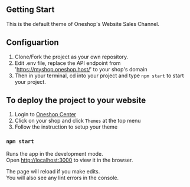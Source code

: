## Getting Start
This is the default theme of Oneshop's Website Sales Channel.

## Configuartion
1. Clone/Fork the project as your own repository.
2. Edit .env file, replace the API endpoint from 'https://myshop.oneshop.host/' to your shop's domain
3. Then in your terminal, cd into your project and type `npm start` to start your project.

## To deploy the project to your website
1. Login to [Oneshop Center](https://panel.oneshop.cloud)
2. Click on your shop and click `Themes` at the top menu
3. Follow the instruction to setup your theme

### `npm start`

Runs the app in the development mode.<br>
Open [http://localhost:3000](http://localhost:3000) to view it in the browser.

The page will reload if you make edits.<br>
You will also see any lint errors in the console.